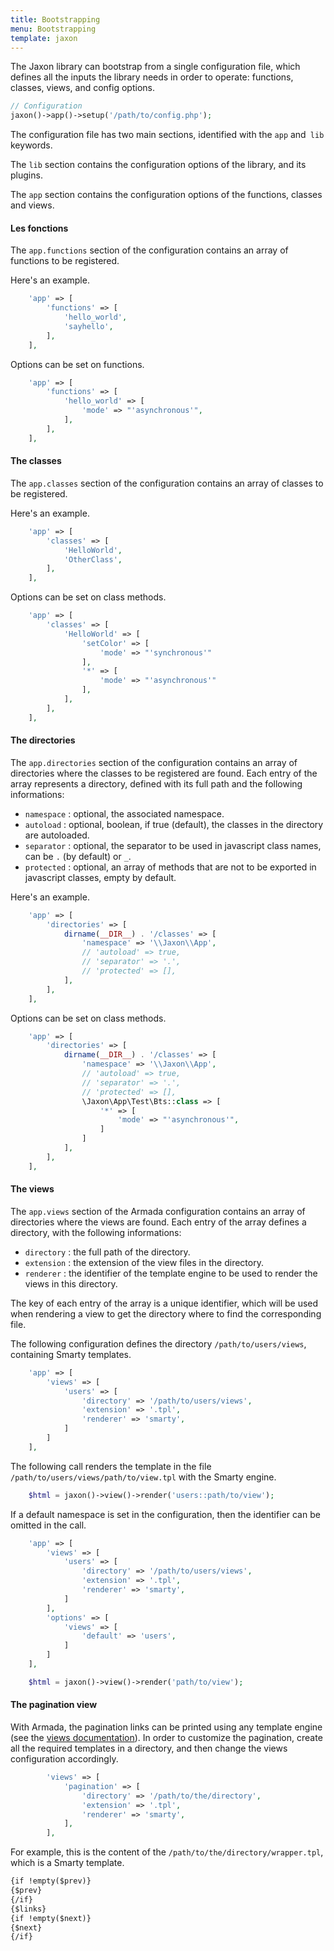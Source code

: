 ```yaml
---
title: Bootstrapping
menu: Bootstrapping
template: jaxon
---
```


The Jaxon library can bootstrap from a single configuration file, which defines all the inputs the library needs in order to operate: functions, classes, views, and config options.


```php
// Configuration
jaxon()->app()->setup('/path/to/config.php');
```

The configuration file has two main sections, identified with the `app` and` lib` keywords.

The `lib` section contains the configuration options of the library, and its plugins.

The `app` section contains the configuration options of the functions, classes and views.

#### Les fonctions

The `app.functions` section of the configuration contains an array of functions to be registered.

Here's an example.

```php
    'app' => [
        'functions' => [
            'hello_world',
            'sayhello',
        ],
    ],
```

Options can be set on functions.

```php
    'app' => [
        'functions' => [
            'hello_world' => [
                'mode' => "'asynchronous'",
            ],
        ],
    ],
```

#### The classes

The `app.classes` section of the configuration contains an array of classes to be registered.

Here's an example.

```php
    'app' => [
        'classes' => [
            'HelloWorld',
            'OtherClass',
        ],
    ],
```

Options can be set on class methods.

```php
    'app' => [
        'classes' => [
            'HelloWorld' => [
                'setColor' => [
                    'mode' => "'synchronous'"
                ],
                '*' => [
                    'mode' => "'asynchronous'"
                ],
            ],
        ],
    ],
```

#### The directories

The `app.directories` section of the configuration contains an array of directories where the classes to be registered are found.
Each entry of the array represents a directory, defined with its full path and the following informations:

- `namespace` : optional, the associated namespace.
- `autoload` : optional, boolean, if true (default), the classes in the directory are autoloaded.
- `separator` : optional, the separator to be used in javascript class names, can be `.` (by default) or `_`.
- `protected` : optional, an array of methods that are not to be exported in javascript classes, empty by default.

Here's an example.

```php
    'app' => [
        'directories' => [
            dirname(__DIR__) . '/classes' => [
                'namespace' => '\\Jaxon\\App',
                // 'autoload' => true,
                // 'separator' => '.',
                // 'protected' => [],
            ],
        ],
    ],
```

Options can be set on class methods.

```php
    'app' => [
        'directories' => [
            dirname(__DIR__) . '/classes' => [
                'namespace' => '\\Jaxon\\App',
                // 'autoload' => true,
                // 'separator' => '.',
                // 'protected' => [],
                \Jaxon\App\Test\Bts::class => [
                    '*' => [
                        'mode' => "'asynchronous'",
                    ]
                ]
            ],
        ],
    ],
```

#### The views

The `app.views` section of the Armada configuration contains an array of directories where the views are found.
Each entry of the array defines a directory, with the following informations:

- `directory` : the full path of the directory.
- `extension` : the extension of the view files in the directory.
- `renderer` : the identifier of the template engine to be used to render the views in this directory.

The key of each entry of the array is a unique identifier, which will be used when rendering a view to get the directory where to find the corresponding file.

The following configuration defines the directory `/path/to/users/views`, containing Smarty templates.

```php
    'app' => [
        'views' => [
            'users' => [
                'directory' => '/path/to/users/views',
                'extension' => '.tpl',
                'renderer' => 'smarty',
            ]
        ]
    ],
```

The following call renders the template in the file `/path/to/users/views/path/to/view.tpl` with the Smarty engine.

```php
    $html = jaxon()->view()->render('users::path/to/view');
```

If a default namespace is set in the configuration, then the identifier can be omitted in the call.

```php
    'app' => [
        'views' => [
            'users' => [
                'directory' => '/path/to/users/views',
                'extension' => '.tpl',
                'renderer' => 'smarty',
            ]
        ],
        'options' => [
            'views' => [
                'default' => 'users',
            ]
        ]
    ],
```

```php
    $html = jaxon()->view()->render('path/to/view');
```

#### The pagination view

With Armada, the pagination links can be printed using any template engine (see the [views documentation](/docs/armada/views.html)).
In order to customize the pagination, create all the required templates in a directory, and then change the views configuration accordingly.

```php
        'views' => [
            'pagination' => [
                'directory' => '/path/to/the/directory',
                'extension' => '.tpl',
                'renderer' => 'smarty',
            ],
        ],
```

For example, this is the content of the `/path/to/the/directory/wrapper.tpl`, which is a Smarty template.

```html
{if !empty($prev)}
{$prev}
{/if}
{$links}
{if !empty($next)}
{$next}
{/if}
```
